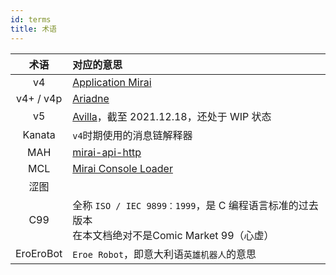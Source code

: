 ```yaml
---
id: terms
title: 术语
---
```


| 术语 | 对应的意思 |
| :--: | :-- |
| v4 | [Application Mirai](https://pypi.org/project/graia-application-mirai/) |
| v4+ / v4p | [Ariadne](https://pypi.org/project/graia-ariadne/) |
| v5 | [Avilla](https://pypi.org/project/avilla-core/)，截至 2021.12.18，还处于 WIP 状态 |
| Kanata | `v4`时期使用的消息链解释器 |
| MAH | [mirai-api-http](https://github.com/project-mirai/mirai-api-http) |
| MCL | [Mirai Console Loader](https://github.com/iTXTech/mirai-console-loader) |
| 涩图 | <div style="background-color:var(--vp-c-text-1);border-radius:3px;width:200px;height:1.3em"></div> |
| C99 | 全称 `ISO / IEC 9899：1999`，是 C 编程语言标准的过去版本<br /><Curtain>在本文档绝对不是Comic Market 99（心虚）</Curtain> |
| EroEroBot | `Eroe Robot`，即意大利语`英雄机器人`的意思|
